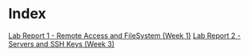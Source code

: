 # Index
[Lab Report 1 - Remote Access and FileSystem (Week 1)](https://kemsig.github.io/cse-15l-lab-report/week1.html)
[Lab Report 2 - Servers and SSH Keys (Week 3)](https://kemsig.github.io/cse-15l-lab-report/lab-report-two.html)
